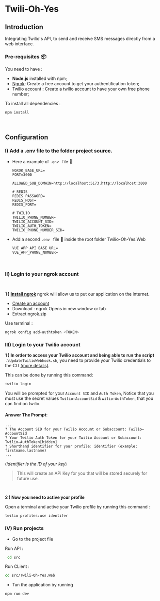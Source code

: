 # Twili-Oh-Yes 

## Introduction 
Integrating Twilio's API, to send and receive SMS messages directly from a web interface. 


###  Pre-requisites :package:
You need to have :
* **Node.js** installed with npm;
* [Ngrok](https://ngrok.com/download): Create a free account to get your authentification token;
* Twilio account : Create a twilio account to have your own free phone number;
‎ 

To install all dependencies :
```bash
npm install
``` 
‎
## Configuration 

### I) Add a .env file to the folder project source.

- Here a example of `.env ` file 📄

    ```=
    NGROK_BASE_URL=
    PORT=3000

    ALLOWED_SUB_DOMAIN=http://localhost:5173,http://localhost:3000

    # REDIS
    REDIS_PASSWORD=
    REDIS_HOST=
    REDIS_PORT=

    # TWILIO
    TWILIO_PHONE_NUMBER=
    TWILIO_ACCOUNT_SID=
    TWILIO_AUTH_TOKEN=
    TWILIO_PHONE_NUMBER_SID=
    ```
- Add a second `.env ` file 📄 inside the root folder Twilio-Oh-Yes.Web
    ```=
    VUE_APP_API_BASE_URL=
    VUE_APP_PHONE_NUMBER=
    ```

‎ 
### II) Login to your ngrok account
‎ 

**1 ) [Install ngrok](https://ngrok.com/docs/getting-started/?os=linux)**
ngrok will allow us to put our application on the internet.

- [Create an account ](https://dashboard.ngrok.com/signup)
- Download : ngrok Opens in new window or tab
- Extract ngrok.zip

Use terminal :

```bash
ngrok config add-authtoken <TOKEN>
```

### III) Login to your Twilio account

**1 ) In order to access your Twilio account and being able to run the script** `.\UpdateTwilioWebhook.sh`, you need to provide your Twilio credentials to the CLI [(more details)](https://www.twilio.com/docs/twilio-cli/quickstart).

This can be done by running this command:
```bash
twilio login
```

You will be prompted for your `Account SID` and `Auth Token`, Notice that you must use the secret values `Twilio–AccountSid` & `wilio–AuthToken`, that you can find on twilio.

#### Answer The Prompt:
```
... 
? The Account SID for your Twilio Account or Subaccount: Twilio–AccountSid
? Your Twilio Auth Token for your Twilio Account or Subaccount: Twilio–AuthToken[hidden]
? Shorthand identifier for your profile: identifier (example: firstname.lastname)
...
```
(*identifier is the ID of your key*)

> This will create an API Key for you that will be stored securely for future use.

‎

**2 ) Now you need to active your profile**

Open a terminal and active your Twilio profile by running this command :
```bash
twilio profiles:use identifer
```

### IV) Run projects 

- Go to the project file

Run API : 
```bash
 cd src
```
    
Run CLient :
```bash
cd src/Twili-Oh-Yes.Web
```
    
- Tun the application by running

```bash
npm run dev
```


